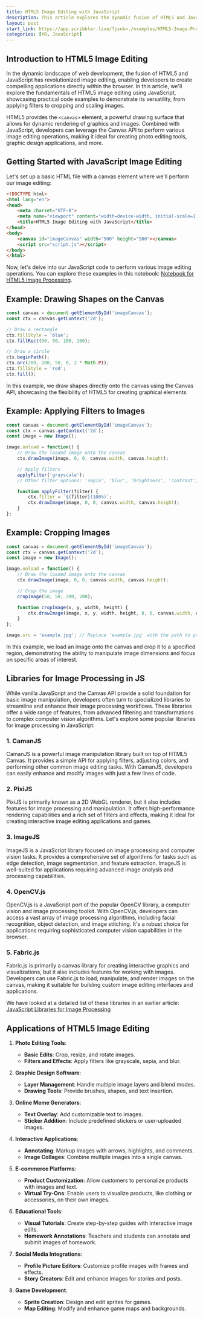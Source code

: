 ```yaml
---
title: HTML5 Image Editing with JavaScript
description: This article explores the dynamic fusion of HTML5 and JavaScript for image editing directly within the browser, demonstrating practical examples ranging from applying filters like grayscale and sepia to cropping and scaling images. 
layout: post
start_link: https://app.scribbler.live/?jsnb=./examples/HTML5-Image-Processing.jsnb
categories: [XR, JavaScript]
---
```


## Introduction to HTML5 Image Editing

In the dynamic landscape of web development, the fusion of HTML5 and JavaScript has revolutionized image editing, enabling developers to create compelling applications directly within the browser. In this article, we'll explore the fundamentals of HTML5 image editing using JavaScript, showcasing practical code examples to demonstrate its versatility, from applying filters to cropping and scaling images.

HTML5 provides the `<canvas>` element, a powerful drawing surface that allows for dynamic rendering of graphics and images. Combined with JavaScript, developers can leverage the Canvas API to perform various image editing operations, making it ideal for creating photo editing tools, graphic design applications, and more.

## Getting Started with JavaScript Image Editing

Let's set up a basic HTML file with a canvas element where we'll perform our image editing:

```html
<!DOCTYPE html>
<html lang="en">
<head>
    <meta charset="UTF-8">
    <meta name="viewport" content="width=device-width, initial-scale=1.0">
    <title>HTML5 Image Editing with JavaScript</title>
</head>
<body>
    <canvas id="imageCanvas" width="500" height="500"></canvas>
    <script src="script.js"></script>
</body>
</html>
```

Now, let's delve into our JavaScript code to perform various image editing operations. You can explore these examples in this notebook: [Notebook for HTML5 Image Processing](https://app.scribbler.live/?jsnb=./examples/HTML5-Image-Processing.jsnb).

## Example: Drawing Shapes on the Canvas

```javascript
const canvas = document.getElementById('imageCanvas');
const ctx = canvas.getContext('2d');

// Draw a rectangle
ctx.fillStyle = 'blue';
ctx.fillRect(50, 50, 100, 100);

// Draw a circle
ctx.beginPath();
ctx.arc(200, 200, 50, 0, 2 * Math.PI);
ctx.fillStyle = 'red';
ctx.fill();
```

In this example, we draw shapes directly onto the canvas using the Canvas API, showcasing the flexibility of HTML5 for creating graphical elements.

## Example: Applying Filters to Images

```javascript
const canvas = document.getElementById('imageCanvas');
const ctx = canvas.getContext('2d');
const image = new Image();

image.onload = function() {
    // Draw the loaded image onto the canvas
    ctx.drawImage(image, 0, 0, canvas.width, canvas.height);

    // Apply filters
    applyFilter('grayscale');
    // Other filter options: 'sepia', 'blur', 'brightness', 'contrast', 'hue-rotate'

    function applyFilter(filter) {
        ctx.filter = `${filter}(100%)`;
        ctx.drawImage(image, 0, 0, canvas.width, canvas.height);
    }
};
```

## Example: Cropping Images

```javascript
const canvas = document.getElementById('imageCanvas');
const ctx = canvas.getContext('2d');
const image = new Image();

image.onload = function() {
    // Draw the loaded image onto the canvas
    ctx.drawImage(image, 0, 0, canvas.width, canvas.height);

    // Crop the image
    cropImage(50, 50, 200, 200);

    function cropImage(x, y, width, height) {
        ctx.drawImage(image, x, y, width, height, 0, 0, canvas.width, canvas.height);
    }
};

image.src = 'example.jpg'; // Replace 'example.jpg' with the path to your image
```

In this example, we load an image onto the canvas and crop it to a specified region, demonstrating the ability to manipulate image dimensions and focus on specific areas of interest.

## Libraries for Image Processing in JS

While vanilla JavaScript and the Canvas API provide a solid foundation for basic image manipulation, developers often turn to specialized libraries to streamline and enhance their image processing workflows. These libraries offer a wide range of features, from advanced filtering and transformations to complex computer vision algorithms. 
Let's explore some popular libraries for image processing in JavaScript:

### 1. CamanJS

CamanJS is a powerful image manipulation library built on top of HTML5 Canvas. It provides a simple API for applying filters, adjusting colors, and performing other common image editing tasks. With CamanJS, developers can easily enhance and modify images with just a few lines of code.

### 2. PixiJS

PixiJS is primarily known as a 2D WebGL renderer, but it also includes features for image processing and manipulation. It offers high-performance rendering capabilities and a rich set of filters and effects, making it ideal for creating interactive image editing applications and games.

### 3. ImageJS

ImageJS is a JavaScript library focused on image processing and computer vision tasks. It provides a comprehensive set of algorithms for tasks such as edge detection, image segmentation, and feature extraction. ImageJS is well-suited for applications requiring advanced image analysis and processing capabilities.

### 4. OpenCV.js

OpenCV.js is a JavaScript port of the popular OpenCV library, a computer vision and image processing toolkit. With OpenCV.js, developers can access a vast array of image processing algorithms, including facial recognition, object detection, and image stitching. It's a robust choice for applications requiring sophisticated computer vision capabilities in the browser.

### 5. Fabric.js

Fabric.js is primarily a canvas library for creating interactive graphics and visualizations, but it also includes features for working with images. Developers can use Fabric.js to load, manipulate, and render images on the canvas, making it suitable for building custom image editing interfaces and applications.

We have looked at a detailed list of these libraries in an earlier article: [JavaScript Libraries for Image Processing](https://scribbler.live/2023/06/16/JavaScript-Libraries-Image-Processing.html)

## Applications of HTML5 Image Editing

1. **Photo Editing Tools**:
   - **Basic Edits**: Crop, resize, and rotate images.
   - **Filters and Effects**: Apply filters like grayscale, sepia, and blur.

2. **Graphic Design Software**:
   - **Layer Management**: Handle multiple image layers and blend modes.
   - **Drawing Tools**: Provide brushes, shapes, and text insertion.

3. **Online Meme Generators**:
   - **Text Overlay**: Add customizable text to images.
   - **Sticker Addition**: Include predefined stickers or user-uploaded images.

4. **Interactive Applications**:
   - **Annotating**: Markup images with arrows, highlights, and comments.
   - **Image Collages**: Combine multiple images into a single canvas.

5. **E-commerce Platforms**:
   - **Product Customization**: Allow customers to personalize products with images and text.
   - **Virtual Try-Ons**: Enable users to visualize products, like clothing or accessories, on their own images.

6. **Educational Tools**:
   - **Visual Tutorials**: Create step-by-step guides with interactive image edits.
   - **Homework Annotations**: Teachers and students can annotate and submit images of homework.

7. **Social Media Integrations**:
   - **Profile Picture Editors**: Customize profile images with frames and effects.
   - **Story Creators**: Edit and enhance images for stories and posts.

8. **Game Development**:
   - **Sprite Creation**: Design and edit sprites for games.
   - **Map Editing**: Modify and enhance game maps and backgrounds.
